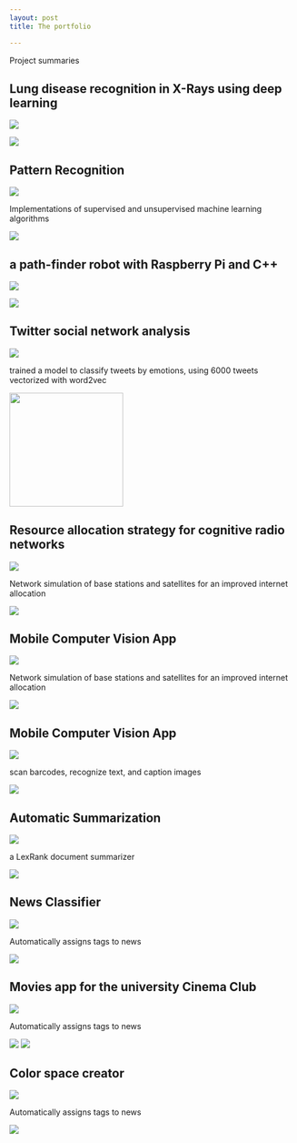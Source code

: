 ```yaml
---
layout: post
title: The portfolio

--- 
```


Project summaries 

## Lung disease recognition in X-Rays using deep learning 

<a href="https://github.com/selimslab/Medical-AI"><img class=git-svg src=https://selimslab.github.io/portfolio/assets/git.svg></a>

![](https://selimslab.github.io/portfolio/assets/pn.jpg)


## Pattern Recognition
<a href="https://github.com/selimslab/pattern"><img class=git-svg src=https://selimslab.github.io/portfolio/assets/git.svg></a>

<p>Implementations of supervised and unsupervised machine learning algorithms</p>

![](https://selimslab.github.io/portfolio/assets/mesh.png)


## a path-finder robot with Raspberry Pi and C++
<a href="https://github.com/selimslab/robotics"><img class=git-svg src=https://selimslab.github.io/portfolio/assets/git.svg></a>

![](https://selimslab.github.io/portfolio/assets/minik.png)


## Twitter social network analysis
<a href="https://github.com/selimslab/sentimental"><img class=git-svg src=https://selimslab.github.io/portfolio/assets/git.svg></a>
	
 <p> trained a model to classify tweets by emotions, using 6000 tweets vectorized with word2vec </p>

<img src=https://selimslab.github.io/portfolio/assets/tweet.svg height=200/>


## Resource allocation strategy for cognitive radio networks
<a href="https://github.com/selimslab/satellite"><img class=git-svg src=https://selimslab.github.io/portfolio/assets/git.svg></a>

<p>Network simulation of base stations and satellites for an improved internet allocation</p>

<img src=https://selimslab.github.io/portfolio/assets/sat.jpg/>


## Mobile Computer Vision App 
<a href="https://github.com/selimslab/satellite"><img class=git-svg src=https://selimslab.github.io/portfolio/assets/git.svg></a>

<p>Network simulation of base stations and satellites for an improved internet allocation</p>

<img src=https://selimslab.github.io/portfolio/assets/sat.jpg />

## Mobile Computer Vision App 
<a href="https://github.com/selimslab/PokerFace"><img class=git-svg src=https://selimslab.github.io/portfolio/assets/git.svg></a>

scan barcodes, recognize text, and caption images

<img src="https://selimslab.github.io/portfolio/assets/obama.jpg">

## Automatic Summarization
<a href="https://github.com/selimslab/brief"><img class=git-svg src=https://selimslab.github.io/portfolio/assets/git.svg></a>

a LexRank document summarizer 

<img src="https://selimslab.github.io/portfolio/assets/lex.jpg">

		

## News Classifier
<a href="https://github.com/selimslab/classified"><img class=git-svg src=https://selimslab.github.io/portfolio/assets/git.svg></a>

Automatically assigns tags to news 

<img src="https://selimslab.github.io/portfolio/assets/class.png">

	
## Movies app for the university Cinema Club
<a href="https://github.com/selimslab/sineBU"><img class=git-svg src=https://selimslab.github.io/portfolio/assets/git.svg></a>

Automatically assigns tags to news 

<img src="https://selimslab.github.io/portfolio/assets/movie.png"> <img src="https://selimslab.github.io/portfolio/assets/movie2.png">


## Color space creator
<a href="https://github.com/selimslab/archive/tree/master/Colorful"><img class=git-svg src=https://selimslab.github.io/portfolio/assets/git.svg></a>

Automatically assigns tags to news 

<img src="https://selimslab.github.io/portfolio/assets/heavn.jpg">

